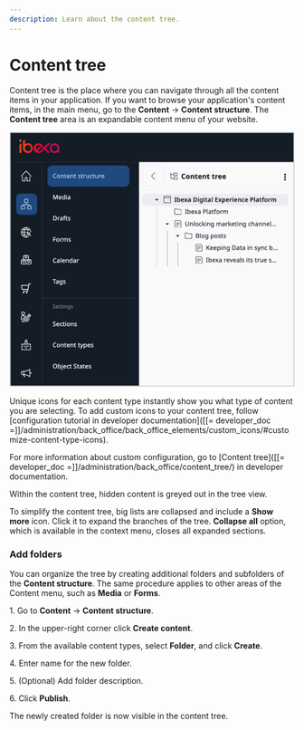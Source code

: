 ```yaml
---
description: Learn about the content tree.
---
```


# Content tree

Content tree is the place where you can navigate through all the content items in your application.
If you want to browse your application's content items, in the main menu, go to the **Content** -> **Content structure**.
The **Content tree** area is an expandable content menu of your website.

![Content tree in the menu](../img/left_menu_tree.png "Content tree in the menu")

Unique icons for each content type instantly show you what type of content you are selecting. To add custom icons to your content tree, follow [configuration tutorial in developer documentation]([[= developer_doc =]]/administration/back_office/back_office_elements/custom_icons/#customize-content-type-icons).

For more information about custom configuration, go to [Content tree]([[= developer_doc =]]/administration/back_office/content_tree/) in developer documentation.

Within the content tree, hidden content is greyed out in the tree view.

To simplify the content tree, big lists are collapsed and include a **Show more** icon.
Click it to expand the branches of the tree.
**Collapse all** option, which is available in the context menu, closes all expanded sections.

### Add folders

You can organize the tree by creating additional folders and subfolders of the **Content structure**.
The same procedure applies to other areas of the Content menu, such as **Media** or **Forms**.

1\. Go to **Content** -> **Content structure**.

2\. In the upper-right corner click **Create content**.

3\. From the available content types, select **Folder**, and click **Create**.

4\. Enter name for the new folder.

5\. (Optional) Add folder description.

6\. Click **Publish**.

The newly created folder is now visible in the content tree.
